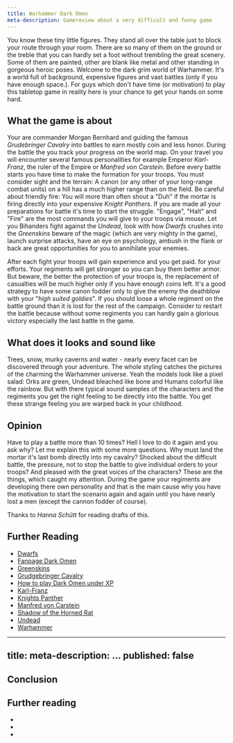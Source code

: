 ```yaml
---
title: Warhammer Dark Omen
meta-description: Gamereview about a very difficult and funny game
---
```

You know these tiny little figures. They stand all over the table just to block your route through
your room.  There are so many of them on the ground or the treble that you can hardly set a foot
without trembling the great scenery. Some of them are painted, other are blank like metal and other
standing in gorgeous heroic poses. Welcome to the dark grim world of Warhammer. It's a world full of
background, expensive figures and vast battles (only if you have enough space.). For guys which
don't have time (or motivation) to play this tabletop game in reality here is your chance to get
your hands on some hard.


## What the game is about

Your are commander Morgan Bernhard and guiding the famous *Grudebringer Cavalry* into battles to
earn mostly coin and less honor. During the battle the you track your progress on the world map. On
your travel you will encounter several famous personalities for example Emperor *Karl-Franz*, the
ruler of the Empire or *Manfred von Carstein*. Before every battle starts you have time to make the
formation for your troops. You must consider sight and the terrain: A canon (or any other of your
long-range combat units) on a hill has a much higher range than on the field. Be careful about
friendly fire: You will more than often shout a "Duh" if the mortar is firing directly into your
expensive *Knight Panthers*. If you are made all your preparations for battle it's time to start the
struggle. "Engage", "Halt" and "Fire" are the most commands you will give to your troops via mouse.
Let you Bihanders fight against the *Undead*, look with how *Dwarfs* crushes into the *Greenskins*
beware of the magic (which are very mighty in the game), launch surprise attacks, have an eye on
psychology, ambush in the flank or back are great opportunities for you to annihilate your enemies.


After each fight your troops will gain experience and you get paid. for your efforts. Your regiments
will get stronger so you can buy them better armor. But beware, the better the protection of your
troops is, the replacement of casualties will be much higher only if you have enough coins left.
It's a good strategy to have some canon fodder only to give the enemy the deathblow with your "*high
suited goldies*". If you should loose a whole regiment on the battle ground than it is lost for the
rest of the campaign. Consider to restart the battle because without some regiments you can hardly
gain a glorious victory especially the last battle in the game.


## What does it looks and sound like

Trees, snow, murky caverns and water - nearly every facet can be discovered through your adventure.
The whole styling catches the pictures of the charming the Warhammer universe. Yeah the models look
like a pixel salad: Orks are green, Undead bleached like bone and Humans colorful like the rainbow.
But with there typical sound samples of the characters and the regiments you get the right feeling
to be directly into the battle. You get these strange feeling you are warped back in your childhood.


## Opinion

Have to play a battle more than 10 times? Hell I love to do it again and you ask why? Let me explain
this with some more questions. Why must land the mortar it's last bomb directly into my cavalry?
Shocked about the difficult battle, the pressure, not to stop the battle to give individual orders
to your troops? And pleased with the great voices of the characters? These are the things, which
caught my attention. During the game your regiments are developing there own personality and that is
the main cause why you have the motivation to start the scenario again and again until you have
nearly lost a men (except the cannon fodder of course).


Thanks to *Hanna Schütt* for reading drafts of this.


## Further Reading

*  [Dwarfs](http://en.wikipedia.org/wiki/Dwarf_%28Warhammer%29)
*  [Fanpage Dark Omen](http://en.dark-omen.org)
*  [Greenskins](http://en.wikipedia.org/wiki/Orcs_and_Goblins)
*  [Grudgebringer Cavalry](http://en.dark-omen.org/troops/empire/grudgebringer-cavalry.html)
*  [How to play Dark Omen under XP](http://en.dark-omen.org/dark-omen-and-windows-xp.html)
*  [Karl-Franz](http://en.wikipedia.org/wiki/The_Empire_%28Warhammer%29#Political_structure)
*  [Knights Panther](http://en.wikipedia.org/wiki/Knightly_orders_%28Warhammer%29#Knights_Panther)
*  [Manfred von Carstein](http://en.wikipedia.org/wiki/Von_Carstein#Mannfred)
*  [Shadow of the Horned Rat](http://www.mobygames.com/game/windows/warhammer-shadow-of-the-horned-rat/screenshots/gameShotId,23070)
*  [Undead](http://en.wikipedia.org/wiki/Undead_%28Warhammer%29)
*  [Warhammer](http://www.games-workshop.com)

---
title:
meta-description: ...
published: false
---

## Conclusion

## Further reading

-
-
-


